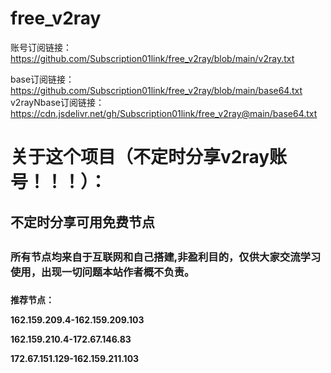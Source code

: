 # free_v2ray
账号订阅链接：https://github.com/Subscription01link/free_v2ray/blob/main/v2ray.txt<p>
base订阅链接：https://github.com/Subscription01link/free_v2ray/blob/main/base64.txt
v2rayNbase订阅链接：https://cdn.jsdelivr.net/gh/Subscription01link/free_v2ray@main/base64.txt
# 关于这个项目（不定时分享v2ray账号！！！）：
<h2>不定时分享可用免费节点<h2>
<h3>所有节点均来自于互联网和自己搭建,非盈利目的，仅供大家交流学习使用，出现一切问题本站作者概不负责。<h3>

<h4>
推荐节点：



162.159.209.4-162.159.209.103


162.159.210.4-172.67.146.83


172.67.151.129-162.159.211.103
  
<h4>

